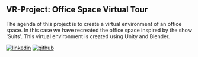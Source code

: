 ## VR-Project: Office Space Virtual Tour
The agenda of this project is to create a virtual environment of an office space. In this case we have recreated the office space inspired by the show 'Suits'.
This virtual environment is created using Unity and Blender. 


[![linkedin](https://img.shields.io/badge/Sanjeeva_S_Chitlapalli-0A66C2?style=for-the-badge&logo=linkedin&logoColor=white)](https://www.linkedin.com/in/sanjeeva-chitlapalli-86468b1b3/)
[![github](https://img.shields.io/badge/Sanjeeva_S_Chitlapalli-1DA1F2?style=for-the-badge&logo=github&logoColor=white)](https://github.com/Sanjeeva-Chitlapalli)
